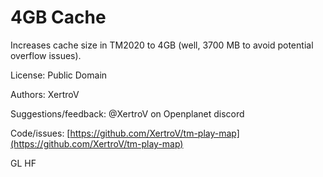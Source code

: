 # 4GB Cache

Increases cache size in TM2020 to 4GB (well, 3700 MB to avoid potential overflow issues).

License: Public Domain

Authors: XertroV

Suggestions/feedback: @XertroV on Openplanet discord

Code/issues: [https://github.com/XertroV/tm-play-map](https://github.com/XertroV/tm-play-map)

GL HF
